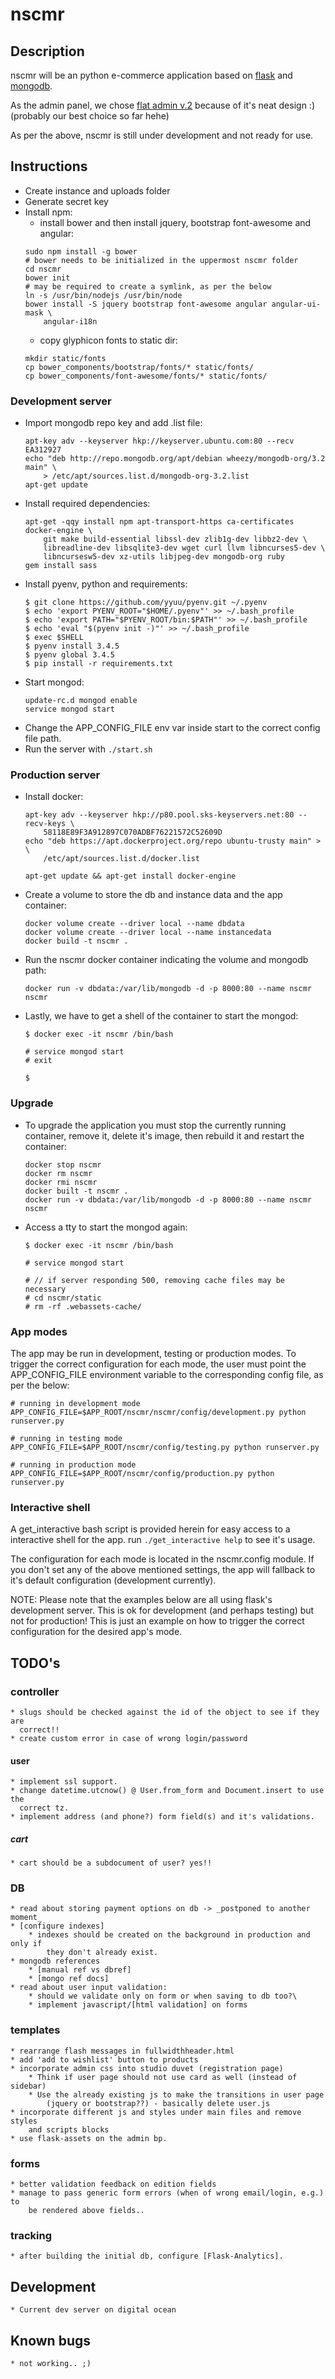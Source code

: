 # nscmr

## Description
nscmr will be an python e-commerce application based on [flask] and [mongodb].

As the admin panel, we chose [flat admin v.2] because of it's neat design :)
(probably our best choice so far hehe)

As per the above, nscmr is still under development and not ready for use.

## Instructions
* Create instance and uploads folder
* Generate secret key
* Install npm:
    * install bower and then install jquery, bootstrap font-awesome and angular:
    ```
    sudo npm install -g bower
    # bower needs to be initialized in the uppermost nscmr folder
    cd nscmr
    bower init
    # may be required to create a symlink, as per the below
    ln -s /usr/bin/nodejs /usr/bin/node
    bower install -S jquery bootstrap font-awesome angular angular-ui-mask \
        angular-i18n
    ```
    * copy glyphicon fonts to static dir:
    ```
    mkdir static/fonts
    cp bower_components/bootstrap/fonts/* static/fonts/
    cp bower_components/font-awesome/fonts/* static/fonts/
    ```

### Development server
* Import mongodb repo key and add .list file:
    ```
    apt-key adv --keyserver hkp://keyserver.ubuntu.com:80 --recv EA312927
    echo "deb http://repo.mongodb.org/apt/debian wheezy/mongodb-org/3.2 main" \
        > /etc/apt/sources.list.d/mongodb-org-3.2.list
    apt-get update
    ```
* Install required dependencies:
    ```
    apt-get -qqy install npm apt-transport-https ca-certificates docker-engine \
        git make build-essential libssl-dev zlib1g-dev libbz2-dev \
        libreadline-dev libsqlite3-dev wget curl llvm libncurses5-dev \
        libncursesw5-dev xz-utils libjpeg-dev mongodb-org ruby
    gem install sass
    ```
* Install pyenv, python and requirements:
    ```
    $ git clone https://github.com/yyuu/pyenv.git ~/.pyenv
    $ echo 'export PYENV_ROOT="$HOME/.pyenv"' >> ~/.bash_profile
    $ echo 'export PATH="$PYENV_ROOT/bin:$PATH"' >> ~/.bash_profile
    $ echo 'eval "$(pyenv init -)"' >> ~/.bash_profile
    $ exec $SHELL
    $ pyenv install 3.4.5
    $ pyenv global 3.4.5
    $ pip install -r requirements.txt
    ```
* Start mongod:
    ```
    update-rc.d mongod enable
    service mongod start
    ```
* Change the APP_CONFIG_FILE env var inside start to the correct config file
    path.
* Run the server with `./start.sh`

### Production server
* Install docker:
    ```
    apt-key adv --keyserver hkp://p80.pool.sks-keyservers.net:80 --recv-keys \
        58118E89F3A912897C070ADBF76221572C52609D
    echo "deb https://apt.dockerproject.org/repo ubuntu-trusty main" > \
        /etc/apt/sources.list.d/docker.list

    apt-get update && apt-get install docker-engine

    ```
* Create a volume to store the db and instance data and the app container:
    ```
    docker volume create --driver local --name dbdata
    docker volume create --driver local --name instancedata
    docker build -t nscmr .
    ```
* Run the nscmr docker container indicating the volume and mongodb path:
    ```
    docker run -v dbdata:/var/lib/mongodb -d -p 8000:80 --name nscmr nscmr
    ```
* Lastly, we have to get a shell of the container to start the mongod:
    ```
    $ docker exec -it nscmr /bin/bash

    # service mongod start
    # exit

    $
    ```

### Upgrade
* To upgrade the application you must stop the currently running container,
    remove it, delete it's image, then rebuild it and restart the container:
    ```
    docker stop nscmr
    docker rm nscmr
    docker rmi nscmr
    docker built -t nscmr .
    docker run -v dbdata:/var/lib/mongodb -d -p 8000:80 --name nscmr nscmr
    ```
* Access a tty to start the mongod again:
    ```
    $ docker exec -it nscmr /bin/bash

    # service mongod start

    # // if server responding 500, removing cache files may be necessary
    # cd nscmr/static
    # rm -rf .webassets-cache/
    ```

### App modes
The app may be run in development, testing or production modes. To trigger the
correct configuration for each mode, the user must point the APP_CONFIG_FILE
environment variable to the corresponding config file, as per the below:
```
# running in development mode
APP_CONFIG_FILE=$APP_ROOT/nscmr/nscmr/config/development.py python runserver.py

# running in testing mode
APP_CONFIG_FILE=$APP_ROOT/nscmr/config/testing.py python runserver.py

# running in production mode
APP_CONFIG_FILE=$APP_ROOT/nscmr/config/production.py python runserver.py
```

### Interactive shell
A get_interactive bash script is provided herein for easy access to a
interactive shell for the app. run `./get_interactive help` to see it's usage.

The configuration for each mode is located in the nscmr.config module. If you
don't set any of the above mentioned settings, the app will fallback to it's
default configuration (development currently).

NOTE: Please note that the examples below are all using flask's development
server. This is ok for development (and perhaps testing) but not for
production! This is just an example on how to trigger the correct configuration
for the desired app's mode.


## TODO's
### controller
    * slugs should be checked against the id of the object to see if they are
      correct!!
    * create custom error in case of wrong login/password

#### user
    * implement ssl support.
    * change datetime.utcnow() @ User.from_form and Document.insert to use the
      correct tz.
    * implement address (and phone?) form field(s) and it's validations.

##### cart
    * cart should be a subdocument of user? yes!!

### DB
    * read about storing payment options on db -> _postponed to another moment_
    * [configure indexes]
        * indexes should be created on the background in production and only if
            they don't already exist.
    * mongodb references
        * [manual ref vs dbref]
        * [mongo ref docs]
    * read about user input validation:
        * should we validate only on form or when saving to db too?\
        * implement javascript/[html validation] on forms

### templates
    * rearrange flash messages in fullwidthheader.html
    * add 'add to wishlist' button to products
    * incorporate admin css into studio duvet (registration page)
        * Think if user page should not use card as well (instead of sidebar)
        * Use the already existing js to make the transitions in user page
            (jquery or bootstrap??) - basically delete user.js
    * incorporate different js and styles under main files and remove styles
        and scripts blocks
    * use flask-assets on the admin bp.

### forms
    * better validation feedback on edition fields
    * manage to pass generic form errors (when of wrong email/login, e.g.) to
        be rendered above fields..

### tracking
    * after building the initial db, configure [Flask-Analytics].

## Development
    * Current dev server on digital ocean

## Known bugs
    * not working.. ;)

[flask]:http://flask.pocoo.org/
[mongodb]:https://www.mongodb.org/
[flat admin v.2]:https://github.com/tui2tone/flat-admin-bootstrap-templates

[send static files]:http://flask.pocoo.org/docs/0.10/api/
[auth]:https://github.com/raddevon/flask-permissions
[login/user management]:https://blog.openshift.com/use-flask-login-to-add-user-authentication-to-your-python-application/
[configure indexes]:https://docs.mongodb.org/manual/tutorial/create-indexes-to-support-queries/
[manual ref vs dbref]:http://dba.stackexchange.com/questions/82970/mongodb-manual-references-vs-dbref
[mongo ref docs]:https://docs.mongodb.org/manual/reference/database-references/#document-reference://docs.mongodb.org/manual/reference/database-references/#document-references

[Flask-Analytics]:https://github.com/citruspi/Flask-Analytics
[html validation]:https://developer.mozilla.org/en-US/docs/Web/Guide/HTML/HTML5/Constraint_validation

